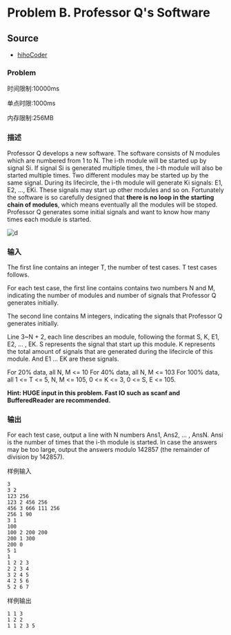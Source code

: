 # Problem B. Professor Q's Software

## Source

* [hihoCoder](http://hihocoder.com/contest/mstest2015april/problem/2)

### Problem

时间限制:10000ms

单点时限:1000ms

内存限制:256MB

### 描述

Professor Q develops a new software. The software consists of N modules which are numbered from 1 to N. The i-th module will be started up by signal Si. If signal Si is generated multiple times, the i-th module will also be started multiple times. Two different modules may be started up by the same signal. During its lifecircle, the i-th module will generate Ki signals: E1, E2, ..., EKi. These signals may start up other modules and so on. Fortunately the software is so carefully designed that **there is no loop in the starting chain of modules**, which means eventually all the modules will be stoped. Professor Q generates some initial signals and want to know how many times each module is started.

![d](https://github.com/xuanus/coding/tree/f09f25ddc0c56beb8d4ed92fcfb3e81a80f8ab75/shared-files/images/problem_b_professor_qs_software.png)

### 输入

The first line contains an integer T, the number of test cases. T test cases follows.

For each test case, the first line contains contains two numbers N and M, indicating the number of modules and number of signals that Professor Q generates initially.

The second line contains M integers, indicating the signals that Professor Q generates initially.

Line 3~N + 2, each line describes an module, following the format S, K, E1, E2, ... , EK. S represents the signal that start up this module. K represents the total amount of signals that are generated during the lifecircle of this module. And E1 ... EK are these signals.

For 20% data, all N, M &lt;= 10 For 40% data, all N, M &lt;= 103 For 100% data, all 1 &lt;= T &lt;= 5, N, M &lt;= 105, 0 &lt;= K &lt;= 3, 0 &lt;= S, E &lt;= 105.

**Hint: HUGE input in this problem. Fast IO such as scanf and BufferedReader are recommended.**

### 输出

For each test case, output a line with N numbers Ans1, Ans2, ... , AnsN. Ansi is the number of times that the i-th module is started. In case the answers may be too large, output the answers modulo 142857 \(the remainder of division by 142857\).

样例输入

```text
3
3 2
123 256
123 2 456 256
456 3 666 111 256
256 1 90
3 1
100
100 2 200 200
200 1 300
200 0
5 1
1
1 2 2 3
2 2 3 4
3 2 4 5
4 2 5 6
5 2 6 7
```

样例输出

```text
1 1 3
1 2 2
1 1 2 3 5
```

